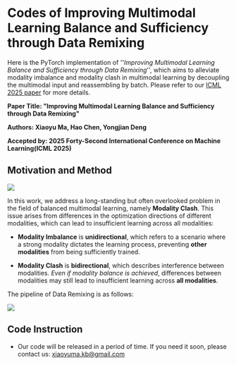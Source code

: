 # Codes of Improving Multimodal Learning Balance and Sufficiency through Data Remixing

Here is the PyTorch implementation of ''*Improving Multimodal Learning Balance and Sufficiency through Data Remixing*'', which aims to alleviate modality imbalance and modality clash in multimodal learning by decoupling the multimodal input and reassembling by batch. Please refer to our [ICML 2025 paper](https://arxiv.org/abs/2506.11550) for more details.

**Paper Title: "Improving Multimodal Learning Balance and Sufficiency through Data Remixing"**

**Authors: Xiaoyu Ma, Hao Chen, Yongjian Deng**

**Accepted by: 2025 Forty-Second International Conference on Machine Learning(ICML 2025)**

## Motivation and Method

![](./motivation.png)

In this work, we address a long-standing but often overlooked problem in the field of balanced multimodal learning, namely **Modality Clash**. This issue arises from differences in the optimization directions of different modalities, which can lead to insufficient learning across all modalities:

+ **Modality Imbalance** is **unidirectional**, which refers to a scenario where a strong modality dictates the learning process, preventing **other modalities** from being sufficiently trained. 

+ **Modality Clash** is **bidirectional**, which describes interference between modalities. *Even if modality balance is achieved*, differences between modalities may still lead to insufficient learning across **all modalities**.

The pipeline of Data Remixing is as follows:

![](./pipeline.png)

## Code Instruction

+ Our code will be released in a period of time. If you need it soon, please contact us: xiaoyuma.kb@gmail.com


